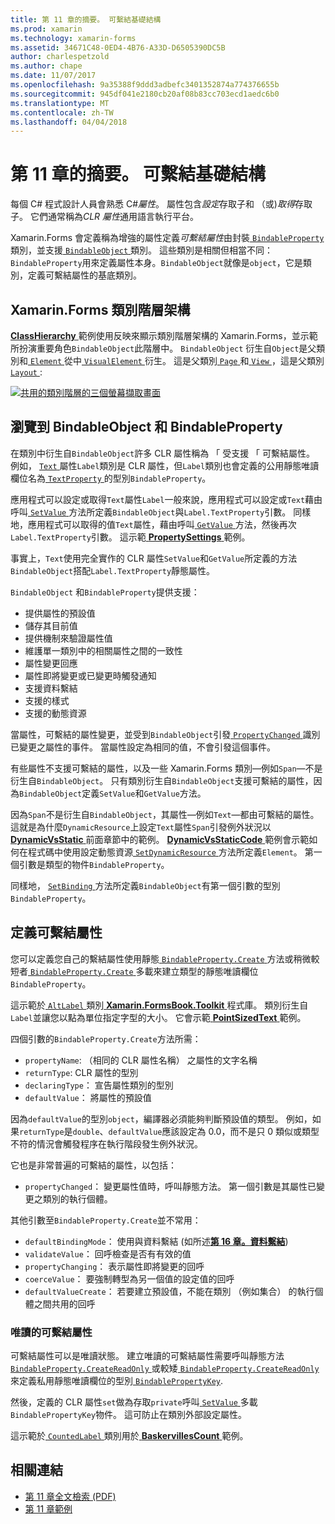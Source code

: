 ```yaml
---
title: 第 11 章的摘要。 可繫結基礎結構
ms.prod: xamarin
ms.technology: xamarin-forms
ms.assetid: 34671C48-0ED4-4B76-A33D-D6505390DC5B
author: charlespetzold
ms.author: chape
ms.date: 11/07/2017
ms.openlocfilehash: 9a35388f9ddd3adbefc3401352874a774376655b
ms.sourcegitcommit: 945df041e2180cb20af08b83cc703ecd1aedc6b0
ms.translationtype: MT
ms.contentlocale: zh-TW
ms.lasthandoff: 04/04/2018
---
```

# <a name="summary-of-chapter-11-the-bindable-infrastructure"></a>第 11 章的摘要。 可繫結基礎結構

每個 C# 程式設計人員會熟悉 C#*屬性*。 屬性包含*設定*存取子和 （或)*取得*存取子。 它們通常稱為*CLR 屬性*通用語言執行平台。

Xamarin.Forms 會定義稱為增強的屬性定義*可繫結屬性*由封裝[ `BindableProperty` ](https://developer.xamarin.com/api/type/Xamarin.Forms.BindableProperty/)類別，並支援[ `BindableObject` ](https://developer.xamarin.com/api/type/Xamarin.Forms.BindableObject/)類別。 這些類別是相關但相當不同：`BindableProperty`用來定義屬性本身。`BindableObject`就像是`object`，它是類別，定義可繫結屬性的基底類別。

## <a name="the-xamarinforms-class-hierarchy"></a>Xamarin.Forms 類別階層架構

[ **ClassHierarchy** ](https://github.com/xamarin/xamarin-forms-book-samples/tree/master/Chapter11/ClassHierarchy)範例使用反映來顯示類別階層架構的 Xamarin.Forms，並示範所扮演重要角色`BindableObject`此階層中。 `BindableObject` 衍生自`Object`是父類別和[ `Element` ](https://developer.xamarin.com/api/type/Xamarin.Forms.Element/)從中[ `VisualElement` ](https://developer.xamarin.com/api/type/Xamarin.Forms.VisualElement/)衍生。 這是父類別[ `Page` ](https://developer.xamarin.com/api/type/Xamarin.Forms.Page/)和[ `View` ](https://developer.xamarin.com/api/type/Xamarin.Forms.View/)，這是父類別[ `Layout` ](https://developer.xamarin.com/api/type/Xamarin.Forms.Layout/):

[![共用的類別階層的三個螢幕擷取畫面](images/ch11fg01-small.png "類別階層架構共用")](images/ch11fg01-large.png#lightbox "共用的類別階層")

## <a name="a-peek-into-bindableobject-and-bindableproperty"></a>瀏覽到 BindableObject 和 BindableProperty

在類別中衍生自`BindableObject`許多 CLR 屬性稱為 「 受支援 「 可繫結屬性。 例如， [ `Text` ](https://developer.xamarin.com/api/property/Xamarin.Forms.Label.Text/)屬性`Label`類別是 CLR 屬性，但`Label`類別也會定義的公用靜態唯讀欄位名為[ `TextProperty` ](https://developer.xamarin.com/api/property/Xamarin.Forms.Label.TextProperty/)的型別`BindableProperty`。

應用程式可以設定或取得`Text`屬性`Label`一般來說，應用程式可以設定或`Text`藉由呼叫[ `SetValue` ](https://developer.xamarin.com/api/member/Xamarin.Forms.BindableObject.SetValue/p/Xamarin.Forms.BindableProperty/System.Object/)方法所定義`BindableObject`與`Label.TextProperty`引數。 同樣地，應用程式可以取得的值`Text`屬性，藉由呼叫[ `GetValue` ](https://developer.xamarin.com/api/member/Xamarin.Forms.BindableObject.GetValue/p/Xamarin.Forms.BindableProperty/)方法，然後再次`Label.TextProperty`引數。 這示範[ **PropertySettings** ](https://github.com/xamarin/xamarin-forms-book-samples/tree/master/Chapter11/PropertySettings)範例。

事實上，`Text`使用完全實作的 CLR 屬性`SetValue`和`GetValue`所定義的方法`BindableObject`搭配`Label.TextProperty`靜態屬性。

`BindableObject` 和`BindableProperty`提供支援：

- 提供屬性的預設值
- 儲存其目前值
- 提供機制來驗證屬性值
- 維護單一類別中的相關屬性之間的一致性
- 屬性變更回應
- 屬性即將變更或已變更時觸發通知
- 支援資料繫結
- 支援的樣式
- 支援的動態資源

當屬性，可繫結的屬性變更，並受到`BindableObject`引發[ `PropertyChanged` ](https://developer.xamarin.com/api/event/Xamarin.Forms.BindableObject.PropertyChanged/)識別已變更之屬性的事件。 當屬性設定為相同的值，不會引發這個事件。

有些屬性不支援可繫結的屬性，以及一些 Xamarin.Forms 類別&mdash;例如`Span`&mdash;不是衍生自`BindableObject`。 只有類別衍生自`BindableObject`支援可繫結的屬性，因為`BindableObject`定義`SetValue`和`GetValue`方法。

因為`Span`不是衍生自`BindableObject`，其屬性&mdash;例如`Text`&mdash;都由可繫結的屬性。 這就是為什麼`DynamicResource`上設定`Text`屬性`Span`引發例外狀況以[ **DynamicVsStatic** ](https://github.com/xamarin/xamarin-forms-book-samples/tree/master/Chapter10/DynamicVsStatic)前面章節中的範例。 [ **DynamicVsStaticCode** ](https://github.com/xamarin/xamarin-forms-book-samples/tree/master/Chapter11/DynamicVsStaticCode)範例會示範如何在程式碼中使用設定動態資源[ `SetDynamicResource` ](https://developer.xamarin.com/api/member/Xamarin.Forms.Element.SetDynamicResource/p/Xamarin.Forms.BindableProperty/System.String/)方法所定義`Element`。 第一個引數是類型的物件`BindableProperty`。

同樣地， [ `SetBinding` ](https://developer.xamarin.com/api/member/Xamarin.Forms.BindableObject.SetBinding/p/Xamarin.Forms.BindableProperty/Xamarin.Forms.BindingBase/)方法所定義`BindableObject`有第一個引數的型別`BindableProperty`。

## <a name="defining-bindable-properties"></a>定義可繫結屬性

您可以定義您自己的繫結屬性使用靜態[ `BindableProperty.Create` ](https://developer.xamarin.com/api/member/Xamarin.Forms.BindableProperty.Create/p/System.String/System.Type/System.Type/System.Object/Xamarin.Forms.BindingMode/Xamarin.Forms.BindableProperty+ValidateValueDelegate/Xamarin.Forms.BindableProperty+BindingPropertyChangedDelegate/Xamarin.Forms.BindableProperty+BindingPropertyChangingDelegate/Xamarin.Forms.BindableProperty+CoerceValueDelegate/Xamarin.Forms.BindableProperty+CreateDefaultValueDelegate/)方法或稍微較短者[ `BindableProperty.Create` ](https://developer.xamarin.com/api/member/Xamarin.Forms.BindableProperty.Create/p/System.String/System.Type/System.Type/System.Object/Xamarin.Forms.BindingMode/Xamarin.Forms.BindableProperty+ValidateValueDelegate/Xamarin.Forms.BindableProperty+BindingPropertyChangedDelegate/Xamarin.Forms.BindableProperty+BindingPropertyChangingDelegate/Xamarin.Forms.BindableProperty+CoerceValueDelegate/)多載來建立類型的靜態唯讀欄位`BindableProperty`。

這示範於[ `AltLabel` ](https://github.com/xamarin/xamarin-forms-book-samples/blob/master/Libraries/Xamarin.FormsBook.Toolkit/Xamarin.FormsBook.Toolkit/AltLabel.cs)類別[ **Xamarin.FormsBook.Toolkit** ](https://github.com/xamarin/xamarin-forms-book-samples/tree/master/Libraries/Xamarin.FormsBook.Toolkit)程式庫。 類別衍生自`Label`並讓您以點為單位指定字型的大小。 它會示範[ **PointSizedText** ](https://github.com/xamarin/xamarin-forms-book-samples/tree/master/Chapter11/PointSizedText)範例。

四個引數的`BindableProperty.Create`方法所需：

- `propertyName`: （相同的 CLR 屬性名稱） 之屬性的文字名稱
- `returnType`: CLR 屬性的型別
- `declaringType`： 宣告屬性類別的型別
- `defaultValue`： 將屬性的預設值

因為`defaultValue`的型別`object`，編譯器必須能夠判斷預設值的類型。 例如，如果`returnType`是`double`、`defaultValue`應該設定為 0.0，而不是只 0 類似或類型不符的情況會觸發程序在執行階段發生例外狀況。

它也是非常普遍的可繫結的屬性，以包括：

- `propertyChanged`： 變更屬性值時，呼叫靜態方法。 第一個引數是其屬性已變更之類別的執行個體。

其他引數至`BindableProperty.Create`並不常用：

- `defaultBindingMode`： 使用與資料繫結 (如所述[**第 16 章。資料繫結**](chapter16.md))
- `validateValue`： 回呼檢查是否有有效的值
- `propertyChanging`： 表示屬性即將變更的回呼
- `coerceValue`： 要強制轉型為另一個值的設定值的回呼
- `defaultValueCreate`： 若要建立預設值，不能在類別 （例如集合） 的執行個體之間共用的回呼

### <a name="the-read-only-bindable-property"></a>唯讀的可繫結屬性

可繫結屬性可以是唯讀狀態。 建立唯讀的可繫結屬性需要呼叫靜態方法[ `BindableProperty.CreateReadOnly` ](https://developer.xamarin.com/api/member/Xamarin.Forms.BindableProperty.CreateReadOnly/p/System.String/System.Type/System.Type/System.Object/Xamarin.Forms.BindingMode/Xamarin.Forms.BindableProperty+ValidateValueDelegate/Xamarin.Forms.BindableProperty+BindingPropertyChangedDelegate/Xamarin.Forms.BindableProperty+BindingPropertyChangingDelegate/Xamarin.Forms.BindableProperty+CoerceValueDelegate/Xamarin.Forms.BindableProperty+CreateDefaultValueDelegate/)或較矮[ `BindableProperty.CreateReadOnly` ](https://developer.xamarin.com/api/member/Xamarin.Forms.BindableProperty.CreateReadOnly/p/System.String/System.Type/System.Type/System.Object/Xamarin.Forms.BindingMode/Xamarin.Forms.BindableProperty+ValidateValueDelegate/Xamarin.Forms.BindableProperty+BindingPropertyChangedDelegate/Xamarin.Forms.BindableProperty+BindingPropertyChangingDelegate/Xamarin.Forms.BindableProperty+CoerceValueDelegate/)來定義私用靜態唯讀欄位的型別[ `BindablePropertyKey`](https://developer.xamarin.com/api/type/Xamarin.Forms.BindablePropertyKey/).

然後，定義的 CLR 屬性`set`做為存取`private`呼叫[ `SetValue` ](https://developer.xamarin.com/api/member/Xamarin.Forms.BindableObject.SetValue/p/Xamarin.Forms.BindablePropertyKey/System.Object/)多載`BindablePropertyKey`物件。 這可防止在類別外部設定屬性。

這示範於[ `CountedLabel` ](https://github.com/xamarin/xamarin-forms-book-samples/blob/master/Libraries/Xamarin.FormsBook.Toolkit/Xamarin.FormsBook.Toolkit/CountedLabel.cs)類別用於[ **BaskervillesCount** ](https://github.com/xamarin/xamarin-forms-book-samples/tree/master/Chapter11/BaskervillesCount)範例。



## <a name="related-links"></a>相關連結

- [第 11 章全文檢索 (PDF)](https://download.xamarin.com/developer/xamarin-forms-book/XamarinFormsBook-Ch11-Apr2016.pdf)
- [第 11 章範例](https://github.com/xamarin/xamarin-forms-book-samples/tree/master/Chapter11)
